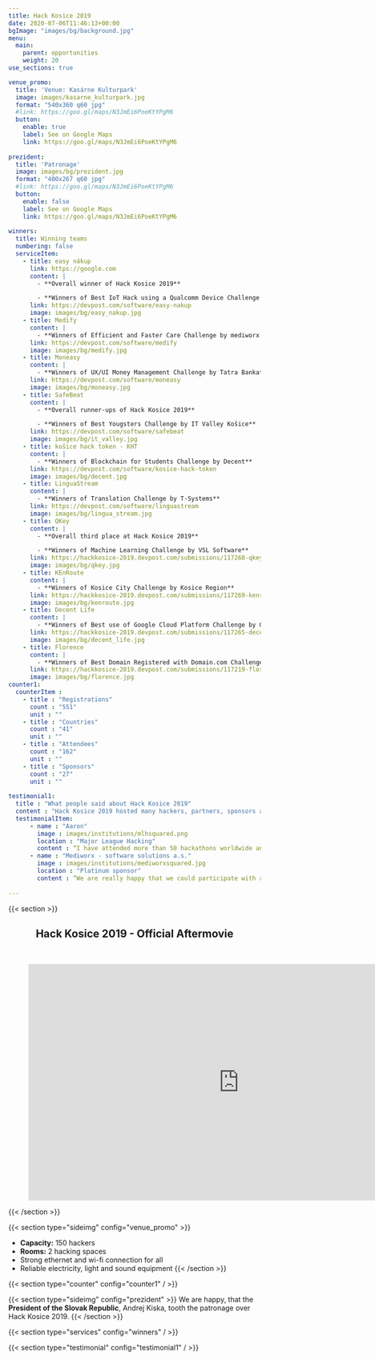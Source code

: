 ```yaml
---
title: Hack Kosice 2019
date: 2020-07-06T11:46:13+00:00
bgImage: "images/bg/background.jpg"
menu:
  main:
    parent: opportunities
    weight: 20
use_sections: true

venue_promo:
  title: 'Venue: Kasárne Kulturpark'
  image: images/kasarne_kulturpark.jpg
  format: "540x360 q60 jpg"
  #link: https://goo.gl/maps/N3JmEi6PoeKtYPgM6
  button:
    enable: true
    label: See on Google Maps
    link: https://goo.gl/maps/N3JmEi6PoeKtYPgM6
    
prezident:
  title: 'Patronage'
  image: images/bg/prezident.jpg
  format: "400x267 q60 jpg"
  #link: https://goo.gl/maps/N3JmEi6PoeKtYPgM6
  button:
    enable: false
    label: See on Google Maps
    link: https://goo.gl/maps/N3JmEi6PoeKtYPgM6
    
winners:
  title: Winning teams
  numbering: false
  serviceItem:
    - title: easy nákup
      link: https://google.com
      content: |
        - **Overall winner of Hack Kosice 2019**

        - **Winners of Best IoT Hack using a Qualcomm Device Challenge by Qualcomm**
      link: https://devpost.com/software/easy-nakup
      image: images/bg/easy_nakup.jpg
    - title: Medify
      content: |
        - **Winners of Efficient and Faster Care Challenge by mediworx software solutions, a.s.**
      link: https://devpost.com/software/medify
      image: images/bg/medify.jpg
    - title: Moneasy
      content: |
        - **Winners of UX/UI Money Management Challenge by Tatra Banka**
      link: https://devpost.com/software/moneasy
      image: images/bg/moneasy.jpg
    - title: SafeBeat
      content: |
        - **Overall runner-ups of Hack Kosice 2019**

        - **Winners of Best Yougsters Challenge by IT Valley Košice**
      link: https://devpost.com/software/safebeat
      image: images/bg/it_valley.jpg
    - title: košice hack token - KHT
      content: |
        - **Winners of Blockchain for Students Challenge by Decent**
      link: https://devpost.com/software/kosice-hack-token
      image: images/bg/decent.jpg
    - title: LinguaStream
      content: |
        - **Winners of Translation Challenge by T-Systems**
      link: https://devpost.com/software/linguastream
      image: images/bg/lingua_stream.jpg
    - title: QKey
      content: |
        - **Overall third place at Hack Kosice 2019**

        - **Winners of Machine Learning Challenge by VSL Software**
      link: https://hackkosice-2019.devpost.com/submissions/117268-qkey
      image: images/bg/qkey.jpg
    - title: KEnRoute
      content: |
        - **Winners of Kosice City Challenge by Kosice Region**
      link: https://hackkosice-2019.devpost.com/submissions/117269-kenroute
      image: images/bg/kenroute.jpg
    - title: Decent Life
      content: |
        - **Winners of Best use of Google Cloud Platform Challenge by Google Cloud Platform**
      link: https://hackkosice-2019.devpost.com/submissions/117265-decent-life
      image: images/bg/decent_life.jpg
    - title: Florence
      content: |
        - **Winners of Best Domain Registered with Domain.com Challenge by Domain.com**
      link: https://hackkosice-2019.devpost.com/submissions/117219-florence
      image: images/bg/florence.jpg
counter1:
  counterItem :
    - title : "Registrations"
      count : "551"
      unit : ""
    - title : "Countries"
      count : "41"
      unit : ""
    - title : "Attendees"
      count : "162"
      unit : ""
    - title : "Sponsors"
      count : "27"
      unit : ""
      
testimonial1:
  title : "What people said about Hack Kosice 2019"
  content : "Hack Kosice 2019 hosted many hackers, partners, sponsors and friends. Here is what they said about the event."
  testimonialItem:
      - name : "Aaron"
        image : images/institutions/mlhsquared.png
        location : "Major League Hacking"
        content : “I have attended more than 50 hackathons worldwide and Hack Kosice is among the best events I have been to. Despite it being the first edition of Hack Kosice, the event felt really well put together and the production quality was absolutely top notch.”
      - name : "Mediworx - software solutions a.s."
        image : images/institutions/mediworxsquared.jpg
        location : "Platinum sponsor"
        content : “We are really happy that we could participate with all of you. It was definitely a great weekend with a lot of positive energy. As the first-timers in organization, it was done on very high level - you are professionals :-) Many thanks to all of you, honestly best event we took part on for a long time :-)”
     
---
```


{{< section >}}

<div align="center">

## Hack Kosice 2019 - Official Aftermovie
<br />

<figure class="video_container">
  <iframe width="840" height="472" src="https://www.youtube.com/embed/b4oVTWkvXyk" frameborder="0" allowfullscreen="true"> </iframe>
</figure>

</div>


{{< /section >}}


{{< section type="sideimg" config="venue_promo" >}}
- **Capacity:** 150 hackers
- **Rooms:** 2 hacking spaces 
- Strong ethernet and wi-fi connection for all
- Reliable electricity, light and sound equipment
{{< /section >}}



{{< section type="counter" config="counter1" / >}}

{{< section type="sideimg" config="prezident" >}}
We are happy, that the **President of the Slovak Republic**, Andrej Kiska, tooth the patronage over Hack Kosice 2019.
{{< /section >}}


{{< section type="services" config="winners" / >}}

{{< section type="testimonial" config="testimonial1" / >}}
